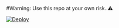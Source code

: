 #Warning: Use this repo at your own risk..⚠️

[![Deploy](https://www.herokucdn.com/deploy/button.svg)](https://heroku.com/deploy)
